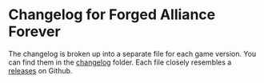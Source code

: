 # Changelog for Forged Alliance Forever

The changelog is broken up into a separate file for each game version. You can find them in the [changelog](/changelog/) folder. Each file closely resembles a [releases](https://github.com/FAForever/fa/releases) on Github.
